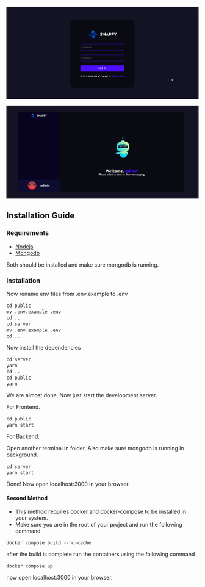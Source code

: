 
![login page](./images/snappy_login.png)

![home page](./images/snappy.png)

## Installation Guide

### Requirements
- [Nodejs](https://nodejs.org/en/download)
- [Mongodb](https://www.mongodb.com/docs/manual/administration/install-community/)

Both should be installed and make sure mongodb is running.
### Installation


Now rename env files from .env.example to .env
```shell
cd public
mv .env.example .env
cd ..
cd server
mv .env.example .env
cd ..
```

Now install the dependencies
```shell
cd server
yarn
cd ..
cd public
yarn
```
We are almost done, Now just start the development server.

For Frontend.
```shell
cd public
yarn start
```
For Backend.

Open another terminal in folder, Also make sure mongodb is running in background.
```shell
cd server
yarn start
```
Done! Now open localhost:3000 in your browser.

#### Second Method
- This method requires docker and docker-compose to be installed in your system.
- Make sure you are in the root of your project and run the following command.

```shell
docker compose build --no-cache
```
after the build is complete run the containers using the following command
```shell
docker compose up
```
now open localhost:3000 in your browser.